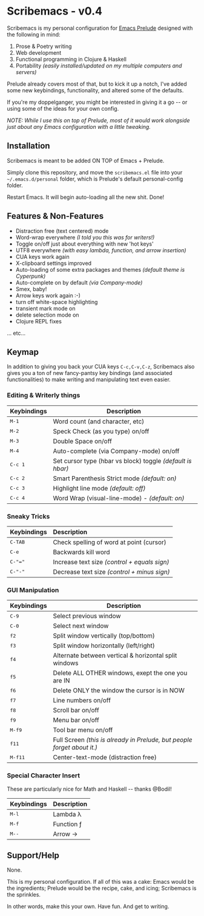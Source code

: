 Scribemacs - v0.4
==================

Scribemacs is my personal configuration for [Emacs Prelude](https://github.com/bbatsov/prelude) designed with the following in mind:

1. Prose & Poetry writing
2. Web development
3. Functional programming in Clojure & Haskell
4. Portability *(easily installed/updated on my multiple computers and servers)*

Prelude already covers most of that, but to kick it up a notch, I've added some new keybindings, functionality, and altered some of the defaults.

If you're my doppelganger, you might be interested in giving it a go -- or using some of the ideas for your own config.

*NOTE: While I use this on top of Prelude, most of it would work alongside just about any Emacs configuration with a little tweaking.*

## Installation

Scribemacs is meant to be added ON TOP of Emacs + Prelude.

Simply clone this repository, and move the ```scribemacs.el``` file into your ```~/.emacs.d/personal``` folder, which is Prelude's default personal-config folder.

Restart Emacs. It will begin auto-loading all the new shit. Done!

## Features & Non-Features

- Distraction free (text centered) mode
- Word-wrap everywhere *(I told you this was for writers!)*
- Toggle on/off just about everything with new 'hot keys'
- UTF8 everywhere *(with easy lambda, function, and arrow insertion)*
- CUA keys work again
- X-clipboard settings improved
- Auto-loading of some extra packages and themes *(default theme is Cyperpunk)*
- Auto-complete on by default *(via Company-mode)*
- Smex, baby!
- Arrow keys work again :-)
- turn off white-space highlighting
- transient mark mode on
- delete selection mode on
- Clojure REPL fixes

... etc...

## Keymap

In addition to giving you back your CUA keys ```C-c,C-v,C-z```, Scribemacs also gives you a ton of new fancy-pantsy key bindings (and associated functionalities) to make writing and manipulating text even easier.

### Editing & Writerly things

Keybindings        | Description
-------------------|-------------------------------------------------------
<kbd>M-1</kbd>     | Word count (and character, etc)
<kbd>M-2</kbd>     | Speck Check (as you type) on/off
<kbd>M-3</kbd>     | Double Space on/off
<kbd>M-4</kbd>     | Auto-complete (via Company-mode) on/off
<kbd>C-c 1</kbd>   | Set cursor type (hbar vs block) toggle *(default is hbar)*
<kbd>C-c 2</kbd>   | Smart Parenthesis Strict mode *(default: on)*
<kbd>C-c 3</kbd>   | Highlight line mode *(default: off)*
<kbd>C-c 4</kbd>   | Word Wrap (visual-line-mode) - *(default: on)*

### Sneaky Tricks

 Keybindings        | Description
:-------------------|:-------------------------------------------------------
<kbd>C-TAB</kbd>   | Check spelling of word at point (cursor)
<kbd>C-e</kbd>     | Backwards kill word
<kbd>C-"="</kbd>   | Increase text size *(control + equals sign)*
<kbd>C-"-"</kbd>   | Decrease text size *(control + minus sign)*


### GUI Manipulation

 Keybindings        | Description
--------------------|----------------------------------------------------
<kbd>C-9</kbd>     | Select previous window
<kbd>C-0</kbd>     | Select next window
<kbd>f2</kbd>      | Split window vertically (top/bottom)
<kbd>f3</kbd>      | Split window horizontally (left/right)
<kbd>f4</kbd>      | Alternate between vertical & horizontal split windows
<kbd>f5</kbd>      | Delete ALL OTHER windows, exept the one you are IN
<kbd>f6</kbd>      | Delete ONLY the window the cursor is in NOW
<kbd>f7</kbd>      | Line numbers on/off
<kbd>f8</kbd>      | Scroll bar on/off
<kbd>f9</kbd>      | Menu bar on/off
<kbd>M-f9</kbd>    | Tool bar menu on/off
<kbd>f11</kbd>     | Full Screen *(this is already in Prelude, but people forget about it.)*
<kbd>M-f11</kbd>   | Center-text-mode (distraction free)

### Special Character Insert

These are particularly nice for Math and Haskell -- thanks @Bodil!

Keybindings        | Description
-------------------|-------------------------------------------------------
<kbd>M-l</kbd>     | Lambda λ
<kbd>M-f</kbd>     | Function ƒ
<kbd>M--</kbd>     | Arrow →



## Support/Help

None.

This is my personal configuration. If all of this was a cake: Emacs would be the ingredients; Prelude would be the recipe, cake, and icing; Scribemacs is the sprinkles.

In other words, make this your own. Have fun. And get to writing.
